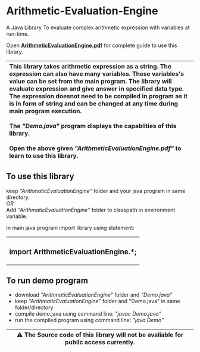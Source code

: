 # Arithmetic-Evaluation-Engine
A Java Library To evaluate complex arithmetic expression with variables at run-time.

Open [__ArithmeticEvaluationEngine.pdf__](https://github.com/VarunKhambhata/Arithmetic-Evaluation-Engine/blob/main/ArithmeticEvaluationEngine%20package.pdf) for complete guide to use this library.

| This library takes arithmetic expression as a string. The expression can also have many variables. These variables's value can be set from the main program. The library will evaluate expression and give answer in specified data type. The expression doesnot need to be compiled in program as it is in form of string and can be changed at any time during main program execution. <br><br>The _"Demo.java"_ program displays the capablities of this library.<br><br> Open the above given _"ArithmeticEvaluationEngine.pdf"_ to learn to use this library. |
| :--- |


## To use this library

keep _"ArithmaticEvaluationEngine"_ folder and your java program in same directory. <br>
   _OR_ <br>
Add _"ArithmaticEvaluationEngine"_ folder to classpath in environment variable. <br>

In main java program import library using statement: 

<table>
<tr>
   <td> <h3>import ArithmeticEvaluationEngine.*; </h3> </td>
</tr>
</table>


## To run demo program
  
 * download _"ArithmaticEvaluationEngine"_ folder and _"Demo.java"_
 * keep _"ArithmaticEvaluationEngine"_ folder and "Demo.java" in same folder/directory
 * compile demo.java using command line: _"javac Demo.java"_
 * run the compiled program using command line: _"java Demo"_


| :warning: **The Source code of this library will not be avaliable for public access currently.** |
| --- |
